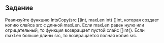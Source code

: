 ## Задание

Реализуйте функцию IntsCopy(src []int, maxLen int) []int, которая создает копию слайса src с длиной maxLen. Если maxLen равен нулю или отрицательный, то функция возвращает пустой слайс []int{}. Если maxLen больше длины src, то возвращается полная копия src.
